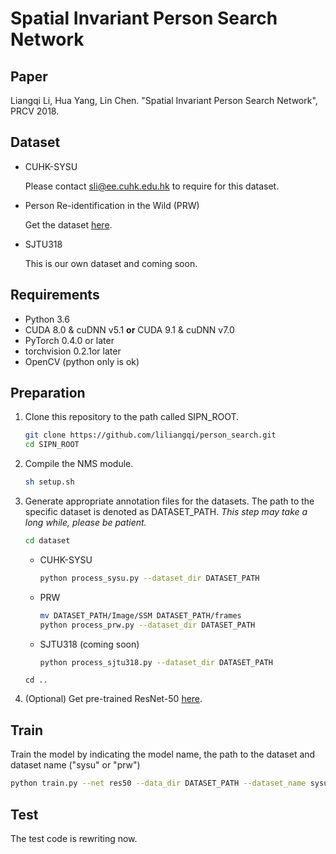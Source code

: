 # Spatial Invariant Person Search Network

## Paper

Liangqi Li, Hua Yang, Lin Chen. "Spatial Invariant Person Search Network", PRCV 2018.

## Dataset

- CUHK-SYSU

  Please contact sli@ee.cuhk.edu.hk to require for this dataset.

- Person Re-identification in the Wild (PRW)

  Get the dataset [here](http://www.liangzheng.com.cn/Project/project_prw.html).

- SJTU318

  This is our own dataset and coming soon.

## Requirements

- Python 3.6
- CUDA 8.0 & cuDNN v5.1 **or** CUDA 9.1 & cuDNN v7.0
- PyTorch 0.4.0 or later
- torchvision 0.2.1or later
- OpenCV (python only is ok)

## Preparation

1. Clone this repository to the path called SIPN_ROOT.

   ```bash
   git clone https://github.com/liliangqi/person_search.git
   cd SIPN_ROOT
   ```

2. Compile the NMS module.

   ```bash
   sh setup.sh
   ```

3. Generate appropriate annotation files for the datasets. The path to the specific dataset is denoted as DATASET_PATH. *This step may take a long while, please be patient.*

   ```bash
   cd dataset
   ```

   - CUHK-SYSU

     ```bash
     python process_sysu.py --dataset_dir DATASET_PATH
     ```

   - PRW

     ```bash
     mv DATASET_PATH/Image/SSM DATASET_PATH/frames
     python process_prw.py --dataset_dir DATASET_PATH
     ```

   - SJTU318 (coming soon)

     ```bash
     python process_sjtu318.py --dataset_dir DATASET_PATH
     ```

   ```
   cd ..
   ```

4. (Optional) Get pre-trained ResNet-50 [here](https://drive.google.com/file/d/14ZsYYXq6t9mv_2BMMuEFLcCeZaXLMWAF/view?usp=sharing).

## Train

Train the model by indicating the model name, the path to the dataset and dataset name ("sysu" or "prw")

```bash
python train.py --net res50 --data_dir DATASET_PATH --dataset_name sysu
```

## Test

The test code is rewriting now.

